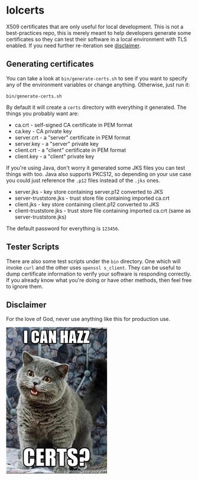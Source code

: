 # lolcerts
X509 certificates that are only useful for local development. This is not a best-practices repo, 
this is merely meant to help developers generate some certificates so they can test their software 
in a local environment with TLS enabled. If you need further re-iteration see [disclaimer](#Disclaimer).

## Generating certificates
You can take a look at `bin/generate-certs.sh` to see if you want to specify any of the environment variables 
or change anything. Otherwise, just run it:

```
bin/generate-certs.sh
```

By default it will create a `certs` directory with everything it generated. The things you probably want are:

* ca.crt - self-signed CA certificate in PEM format
* ca.key - CA private key
* server.crt - a "server" certificate in PEM format
* server.key - a "server" private key
* client.crt - a "client" certificate in PEM format
* client.key - a "client" private key

If you're using Java, don't worry it generated some JKS files you can test things with too. Java also supports PKCS12, 
so depending on your use case you could just reference the ```.p12``` files instead of the ```.jks``` ones.

* server.jks - key store containing server.p12 converted to JKS
* server-truststore.jks - trust store file containing imported ca.crt
* client.jks - key store containing client.p12 converted to JKS
* client-truststore.jks - trust store file containing imported ca.crt (same as server-truststore.jks)

The default password for everything is `123456`. 

## Tester Scripts
There are also some test scripts under the `bin` directory. One which will invoke `curl` and the other uses 
`openssl s_client`. They can be useful to dump certificate information to verify your software is responding 
correctly. If you already know what you're doing or have other methods, then feel free to ignore them.

## Disclaimer
For the love of God, never use anything like this for production use.

![i can hazz certs](happycat.jpg)
